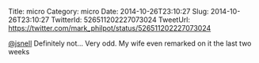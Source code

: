 Title: micro
Category: micro
Date: 2014-10-26T23:10:27
Slug: 2014-10-26T23:10:27
TwitterId: 526511202227073024
TweetUrl: https://twitter.com/mark_philpot/status/526511202227073024

[@jsnell](https://twitter.com/jsnell) Definitely not… Very odd. My wife even remarked on it the last two weeks